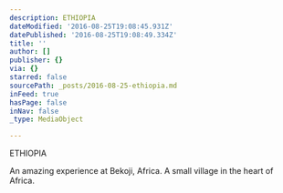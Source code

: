 ```yaml
---
description: ETHIOPIA
dateModified: '2016-08-25T19:08:45.931Z'
datePublished: '2016-08-25T19:08:49.334Z'
title: ''
author: []
publisher: {}
via: {}
starred: false
sourcePath: _posts/2016-08-25-ethiopia.md
inFeed: true
hasPage: false
inNav: false
_type: MediaObject

---
```

ETHIOPIA

An amazing experience at Bekoji, Africa. A small village in the heart of Africa.